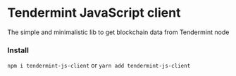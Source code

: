 # Tendermint JavaScript client
The simple and minimalistic lib to get blockchain data from Tendermint node

### Install
`npm i tendermint-js-client` or `yarn add tendermint-js-client`